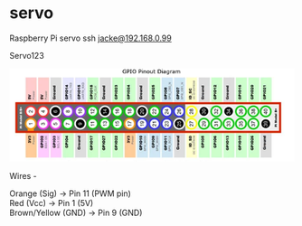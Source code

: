 # servo

Raspberry Pi servo
ssh jacke@192.168.0.99

Servo123 

![img.png](img.png)

Wires - 

Orange (Sig) -> Pin 11 (PWM pin)    
Red (Vcc)   -> Pin 1 (5V)             
Brown/Yellow (GND) -> Pin 9 (GND)

